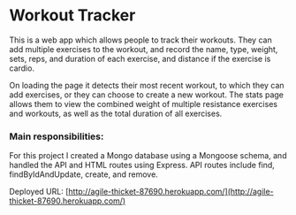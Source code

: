 # Workout Tracker

This is a web app which allows people to track their workouts. They can add multiple exercises to the workout, and record the name, type, weight, sets, reps, and duration of each exercise, and distance if the exercise is cardio.

On loading the page it detects their most recent workout, to which they can add exercises, or they can choose to create a new workout. The stats page allows them to view the combined weight of multiple resistance exercises and workouts, as well as the total duration of all exercises.  

### Main responsibilities:
For this project I created a Mongo database using a Mongoose schema, and handled the API and HTML routes using Express. 
API routes include find, findByIdAndUpdate, create, and remove. 

Deployed URL: [http://agile-thicket-87690.herokuapp.com/](http://agile-thicket-87690.herokuapp.com/)